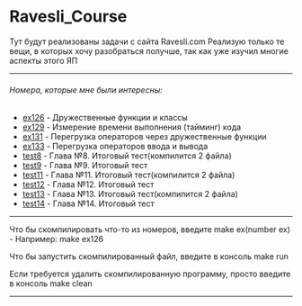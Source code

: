 # Ravesli_Course
Тут будут реализованы задачи с сайта Ravesli.com Реализую только те вещи, в которых хочу разобраться получше, так как уже изучил многие аспекты этого ЯП

<hr>

<h6> Номера, которые мне были интересны: </h6>
<ul>
  <li><a href="https://ravesli.com/urok-126-druzhestvennye-funktsii-i-klassy/">ex126</a> - Дружественные функции и классы</li>
  <li><a href="https://ravesli.com/urok-129-tajming-koda-vremya-vypolneniya-programmy/">ex129</a> - Измерение времени выполнения (тайминг) кода</li>
  <li><a href="https://ravesli.com/urok-131-peregruzka-operatorov-cherez-druzhestvennye-funktsii/">ex131</a> - Перегрузка операторов через дружественные функции</li>
  <li><a href="https://ravesli.com/urok-133-peregruzka-operatorov-vvoda-i-vyvoda/">ex133</a> - Перегрузка операторов ввода и вывода</li>
  <li><a href = "https://ravesli.com/glava-8-itogovyj-test/">test8</a> - Глава №8. Итоговый тест(компилится 2 файла)</li>
  <li><a href="https://ravesli.com/glava-9-itogovyj-test/">test9</a> - Глава №9. Итоговый тест</li>
  <li><a href="https://ravesli.com/glava-11-itogovyj-test/">test11</a> - Глава №11. Итоговый тест(компилится 2 файла)</li>
  <li><a href="https://ravesli.com/glava-12-itogovyj-test/">test12</a> - Глава №12. Итоговый тест</li>
  <li><a href="https://ravesli.com/glava-13-itogovyj-test/">test13</a> - Глава №13. Итоговый тест(компилится 2 файла)</li>
   <li><a href="https://ravesli.com/glava-14-itogovyj-test/">test14</a> - Глава №14. Итоговый тест</li>
</ul>

<hr>
<p> Что бы скомпилировать что-то из номеров, введите make ex(number ex) - Например: make ex126 </p>
<p>Что бы запустить скомпилированный файл, введите в консоль make run</p>
<p>Если требуется удалить скомпилированную программу, просто введите в консоль make clean</p>
<hr>

